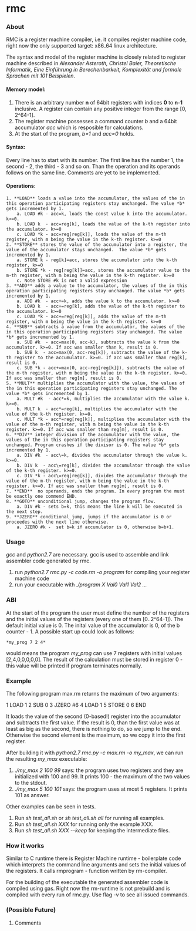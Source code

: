 # rmc

### About

RMC is a register machine compiler, i.e. it compiles register machine code, right now the only supported target: x86_64 linux architecture.
 
The syntax and model of the register machine is closely related to register machine described in *Alexander Asteroth, Christel Baier, Theoretische Informatik, Eine Einführung in Berechenbarkeit, Komplexität
und formale Sprachen mit 101 Beispielen*.

#### Memory model:
   1. There is an arbitrary number **n** of 64bit registers with indices **0** to **n-1** inclusive. A register can contain any positive integer from the range [0, 2^64-1].
   2. The register machine possesses a command counter *b* and a 64bit accumulator *acc* which is resposible for calculations.
   3. At the start of the program, *b=1* and *acc=0* holds.
   
#### Syntax:
   Every line has to start with its number. The first line has the number 1, the second - 2, the third - 3 and so on. Than the operation and its operands follows on the same line.
   Comments are yet to be implemented.
   
#### Operations:
    1. **LOAD** loads a value into the accumulator, the values of the in this operation participating registers stay unchanged. The value *b* gets incremented by 1.
        a. LOAD #k - acc=k, loads the const value k into the accumulator. k>=0. 
        b. LOAD k  - acc=reg[k], loads the value of the k-th register into the accumulator. k>=0
        c. LOAD *k - acc=reg[reg[k]], loads the value of the m-th register, with m being the value in the k-th register. k>=0
    2. **STORE** stores the value of the accumulator into a register, the value of the accumulator stays unchanged.  The value *b* gets incremented by 1.
        a. STORE k - reg[k]=acc, stores the accumulator into the k-th register, k>=0
        b. STORE *k - reg[reg[k]]=acc, stores the accumulator value to the m-th register, with m being the value in the k-th register. k>=0
        c. Note STORE #k is not a valid expression
    3. **ADD** adds a value to the accumulator, the values of the in this operation participating registers stay unchanged. The value *b* gets incremented by 1.
        a. ADD #k  - acc+=k, adds the value k to the accumulator. k>=0
        b. LOAD k  - acc+=reg[k], adds the value of the k-th register to the accumulator. k>=0
        c. LOAD *k - acc+=reg[reg[k]], adds the value of the m-th register, with m being the value in the k-th register. k>=0
    4. **SUB** subtracts a value from the accumulator, the values of the in this operation participating registers stay unchanged. The value *b* gets incremented by 1.
        a. SUB #k  - acc=max(0, acc-k), subtracts the value k from the accumulator. k>=0. If acc was smaller than k, result is 0.
        b. SUB k  - acc=max(0, acc-reg[k]), subtracts the value of the k-th register to the accumulator. k>=0. If acc was smaller than reg[k], result is 0.
        c. SUB *k - acc+=max(0, acc-reg[reg[k]]), subtracts the value of the m-th register, with m being the value in the k-th register. k>=0. If acc was smaller than reg[m], result is 0.   
    5. **MULT** multiplies the accumulator with the value, the values of the in this operation participating registers stay unchanged. The value *b* gets incremented by 1.
        a. MULT #k  - acc*=k, multiplies the accumulator with the value k. k>=0. 
        b. MULT k  - acc*=reg[k], multiplies the accumulator with the value of the k-th register. k>=0.
        c. MULT *k - acc*=reg[reg[k]], multiplies the accumulator with the value of the m-th register, with m being the value in the k-th register. k>=0. If acc was smaller than reg[m], result is 0.     
    6. **DIV** integer division of the accumulator with the value, the values of the in this operation participating registers stay unchanged. Program crashes if the divisor is 0. The value *b* gets incremented by 1.
        a. DIV #k  - acc\=k, divides the accumulator through the value k. k>=0. 
        b. DIV k  - acc\=reg[k], divides the accumulator through the value of the k-th register. k>=0.
        c. DIV *k - acc\=reg[reg[k]], divides the accumulator through the value of the m-th register, with m being the value in the k-th register. k>=0. If acc was smaller than reg[m], result is 0.
    7. **END**  no operands, ends the program. In every program the must be exactly one commend END.
    8. **GOTO** unconditional jump, changes the program flow.
        a. DIV #k - sets b=k, this means the line k will be executed in the next step.
    9. **JZERO** conditional jump, jumps if the accumulator is 0 or proceedes with the next line otherwise.
        a. JZERO #k -  set b=k if accumulator is 0, otherwise b=b+1.
         
### Usage 

*gcc* and *python2.7* are necessary. gcc is used to assemble and link assembler code generated by rmc. 

   1. run *python2.7 rmc.py -c code.rm -o program* for compiling your register machine code
   2. run your executable with *./program X Val0 Val1 Val2 ...*

### ABI
   At the start of the program the user must define the number of the registers and the initial values of the registers (every one of them [0..2^64-1]). The default initial value is 0. The inital value of the accumulator is 0, of the b counter - 1.
   A possible start up could look as follows:
   
    *my_prog 7 2 4*
   
   would means the program *my_prog* can use 7 registers with initial values [2,4,0,0,0,0,0].
   The result of the calculation must be stored in register 0 - this value will be printed if program terminates normally.
   
### Example

The following program max.rm returns the maximum of two arguments:

1 LOAD 1
2 SUB 0
3 JZERO #6
4 LOAD 1
5 STORE 0
6 END

It loads the value of the second (0-based!) register into the accumulator and subtracts the first value. If the result is 0, than the first value was at least as big as the second, there is nothing to do, so we jump to the end. Otherwise the second element is the maximum, so we copy it into the first register.

After building it with *python2.7 rmc.py -c max.rm -o my_max*, we can run the resulting *my_max* executable:
   1. *./my_max 2 100 99* says: the program uses two registers and they are initialized with 100 and 99. It prints 100 - the maximum of the two values to the stdout.
   2. *./my_max 5 100 101* says: the program uses at most 5 registers. It prints 101 as answer.
    
Other examples can be seen in tests. 
   1. Run *sh test_all.sh* or *sh test_all.sh all* for running all examples.
   2. Run *sh test_all.sh XXX* for running only the example XXX.
   3. Run *sh test_all.sh XXX --keep* for keeping the intermediate files.
 
### How it works    
Similar to C runtime there is Register Machine runtime - boilerplate code which interprets the command line arguments and sets the initial values of the registers. It calls rmprogram - function written by rm-compiler. 

For the building of the executable the generated assembler code is compiled using gas. Right now the rm-runtime is not prebuild and is compiled with every run of rmc.py. Use flag -v to see all issued commands.

### (Possible Future)

   1. Comments

